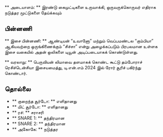 ** அடையாளம்: ** இரண்டு கைமுட்டிகளை உருவாக்கி, ஒருவருக்கொருவர் எதிராக நடுத்தர
மூட்டுகளை தேய்க்கவும்

## பின்னணி

** இசை பின்னணி: ** ஆண்டியன் “உவானோ” மற்றும் வெப்பமண்டல “கும்பியா” ஆகியவற்றை
ஒருங்கிணைக்கும் “சிச்சா” என்று அழைக்கப்படும் பிரபலமான உள்ளக இசை வகையில் அதன்
ஒலிகளை டியூன் அடிப்படையாகக் கொண்டுள்ளது.

** வரலாறு: ** பெருவியன் லிமாவை தளமாகக் கொண்ட கூட்டு தம்போராச் ரெசிச்டென்சியா
இசையமைத்து, டி.என்.எம் 2024 இல் ரோர் சூரிச் பகிர்ந்து கொண்டார்.

## தொல்லை

* ** குறைந்த சூர்டோ: ** எளிதானது
* ** மிட் சூர்டோ: ** எளிதானது
* ** ரச்: ** சராசரி
* ** SNARE 1: ** தந்திரமான
* ** SNARE 2: ** தந்திரமான
* ** அகோகே: ** நடுத்தர
